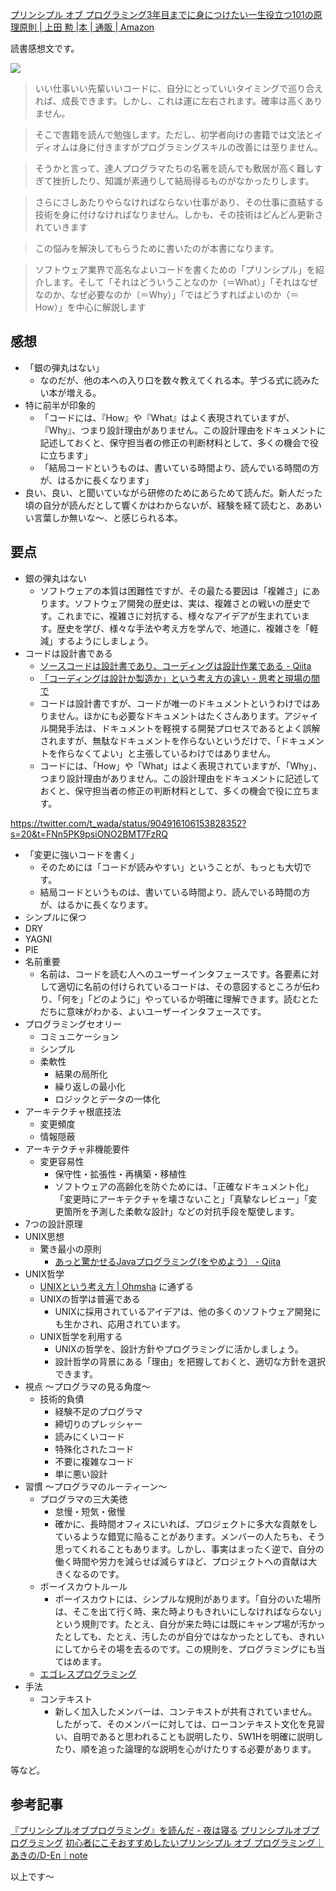 [プリンシプル オブ プログラミング3年目までに身につけたい一生役立つ101の原理原則 | 上田 勲 |本 | 通販 | Amazon](https://www.amazon.co.jp/dp/4798046140)

読書感想文です。

![](https://images-na.ssl-images-amazon.com/images/I/51Ss443d4hL._SX354_BO1,204,203,200_.jpg)

> いい仕事いい先輩いいコードに、自分にとっていいタイミングで巡り合えれば、成長できます。しかし、これは運に左右されます。確率は高くありません。

> そこで書籍を読んで勉強します。ただし、初学者向けの書籍では文法とイディオムは身に付きますがプログラミングスキルの改善には至りません。

> そうかと言って、達人プログラマたちの名著を読んでも敷居が高く難しすぎて挫折したり、知識が素通りして結局得るものがなかったりします。

> さらにさしあたりやらなければならない仕事があり、その仕事に直結する技術を身に付けなければなりません。しかも、その技術はどんどん更新されていきます

> この悩みを解決してもらうために書いたのが本書になります。

> ソフトウェア業界で高名なよいコードを書くための「プリンシプル」を紹介します。そして「それはどういうことなのか（＝What）」「それはなぜなのか、なぜ必要なのか（＝Why）」「ではどうすればよいのか（＝How）」を中心に解説します


## 感想

- 「銀の弾丸はない」
    - なのだが、他の本への入り口を数々教えてくれる本。芋づる式に読みたい本が増える。
- 特に前半が印象的
    - 「コードには、『How』や『What』はよく表現されていますが、『Why』、つまり設計理由がありません。この設計理由をドキュメントに記述しておくと、保守担当者の修正の判断材料として、多くの機会で役に立ちます」
    - 「結局コードというものは、書いている時間より、読んでいる時間の方が、はるかに長くなります」
- 良い、良い、と聞いていながら研修のためにあらためて読んだ。新人だった頃の自分が読んだとして響くかはわからないが、経験を経て読むと、ああいい言葉しか無いな～、と感じられる本。




## 要点

- 銀の弾丸はない
    - ソフトウェアの本質は困難性ですが、その最たる要因は「複雑さ」にあります。ソフトウェア開発の歴史は、実は、複雑さとの戦いの歴史です。これまでに、複雑さに対抗する、様々なアイデアが生まれています。歴史を学び、様々な手法や考え方を学んで、地道に、複雑さを「軽減」するようにしましょう。
- コードは設計書である
    - [ソースコードは設計書であり、コーディングは設計作業である - Qiita](https://qiita.com/mdstoy/items/5510f94c9ed981cfbb85)
    - [「コーディングは設計か製造か」という考え方の違い - 思考と現場の間で](https://www.tsuyok.work/entry/2013/03/21/235525)
    - コードは設計書ですが、コードが唯一のドキュメントというわけではありません。ほかにも必要なドキュメントはたくさんあります。アジャイル開発手法は、ドキュメントを軽視する開発プロセスであるとよく誤解されますが、無駄なドキュメントを作らないというだけで、「ドキュメントを作らなくてよい」と主張しているわけではありません。
    - コードには、「How」や「What」はよく表現されていますが、「Why」、つまり設計理由がありません。この設計理由をドキュメントに記述しておくと、保守担当者の修正の判断材料として、多くの機会で役に立ちます。

https://twitter.com/t_wada/status/904916106153828352?s=20&t=FNn5PK9psiONO2BMT7FzRQ

- 「変更に強いコードを書く」
    - そのためには「コードが読みやすい」ということが、もっとも大切です。
    - 結局コードというものは、書いている時間より、読んでいる時間の方が、はるかに長くなります。
- シンプルに保つ
- DRY
- YAGNI
- PIE
- 名前重要
    - 名前は、コードを読む人へのユーザーインタフェースです。各要素に対して適切に名前の付けられているコードは、その意図するところが伝わり、「何を」「どのように」やっているか明確に理解できます。読むとただちに意味がわかる、よいユーザーインタフェースです。
- プログラミングセオリー
    - コミュニケーション
    - シンプル
    - 柔軟性
        - 結果の局所化
        - 繰り返しの最小化
        - ロジックとデータの一体化
- アーキテクチャ根底技法
    - 変更頻度
    - 情報隠蔽
- アーキテクチャ非機能要件
    - 変更容易性
        - 保守性・拡張性・再構築・移植性
        - ソフトウェアの高齢化を防ぐためには、「正確なドキュメント化」「変更時にアーキテクチャを壊さないこと」「真摯なレビュー」「変更箇所を予測した柔軟な設計」などの対抗手段を駆使します。
- 7つの設計原理
- UNIX思想
    - 驚き最小の原則
        - [あっと驚かせるJavaプログラミング(をやめよう） - Qiita](https://qiita.com/tatesuke/items/36924274f043f37a391f)
- UNIX哲学
    - [UNIXという考え方 | Ohmsha](https://www.ohmsha.co.jp/book/9784274064067/) に通ずる
    - UNIXの哲学は普遍である
        - UNIXに採用されているアイデアは、他の多くのソフトウェア開発にも生かされ、応用されています。
    - UNIX哲学を利用する
        - UNIXの哲学を、設計方針やプログラミングに活かしましょう。
        - 設計哲学の背景にある「理由」を把握しておくと、適切な方針を選択できます。
- 視点 ～プログラマの見る角度～
    - 技術的負債
        - 経験不足のプログラマ
        - 締切りのプレッシャー
        - 読みにくいコード
        - 特殊化されたコード
        - 不要に複雑なコード
        - 単に悪い設計
- 習慣 ～プログラマのルーティーン～
    - プログラマの三大美徳
        - 怠慢・短気・傲慢
        - 確かに、長時間オフィスにいれば、プロジェクトに多大な貢献をしているような錯覚に陥ることがあります。メンバーの人たちも、そう思ってくれることもあります。しかし、事実はまったく逆で、自分の働く時間や労力を減らせば減らすほど、プロジェクトへの貢献は大きくなるのです。 
    - ボーイスカウトルール
        - ボーイスカウトには、シンプルな規則があります。「自分のいた場所は、そこを出て行く時、来た時よりもきれいにしなければならない」という規則です。たとえ、自分が来た時には既にキャンプ場が汚かったとしても、たとえ、汚したのが自分ではなかったとしても、きれいにしてからその場を去るのです。この規則を、プログラミングにも当てはめます。
    - [エゴレスプログラミング](https://www.itmedia.co.jp/im/spv/1111/07/news179.html#utm_term=share_sp)
- 手法
    - コンテキスト
        - 新しく加入したメンバーは、コンテキストが共有されていません。したがって、そのメンバーに対しては、ローコンテキスト文化を見習い、自明であると思われることも説明したり、5W1Hを明確に説明したり、順を追った論理的な説明を心がけたりする必要があります。 

等など。

## 参考記事

[『プリンシプルオブプログラミング』を読んだ - 夜は寝る](https://kyabatalian.hatenablog.com/entry/2017/10/29/140115)
[プリンシプルオブプログラミング](https://zenn.dev/taikiuejo/scraps/9ee86b6b4d2172)
[初心者にこそおすすめしたいプリンシプル オブ プログラミング｜あきの/D-En｜note](https://note.com/ddden/n/n8e2bf7b5bcbc)

以上です～
